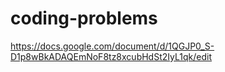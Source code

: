 # coding-problems
https://docs.google.com/document/d/1QGJP0_S-D1p8wBkADAQEmNoF8tz8xcubHdSt2IyL1qk/edit

